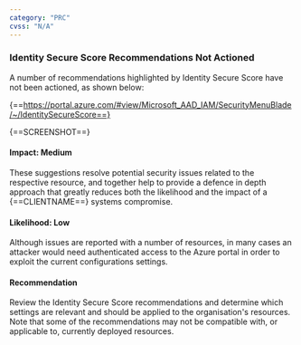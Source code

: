 ```yaml
---
category: "PRC"
cvss: "N/A"
---
```

### Identity Secure Score Recommendations Not Actioned
A number of recommendations highlighted by Identity Secure Score have not been actioned, as shown below:

{==https://portal.azure.com/#view/Microsoft_AAD_IAM/SecurityMenuBlade/~/IdentitySecureScore==}

{==SCREENSHOT==}
#### Impact: Medium
These suggestions resolve potential security issues related to the respective resource, and together help to provide a defence in depth approach that greatly reduces both the likelihood and the impact of a {==CLIENTNAME==} systems compromise.
#### Likelihood: Low
Although issues are reported with a number of resources, in many cases an attacker would need authenticated access to the Azure portal in order to exploit the current configurations settings.
#### Recommendation
Review the Identity Secure Score recommendations and determine which settings are relevant and should be applied to the organisation's resources. Note that some of the recommendations may not be compatible with, or applicable to, currently deployed resources.
